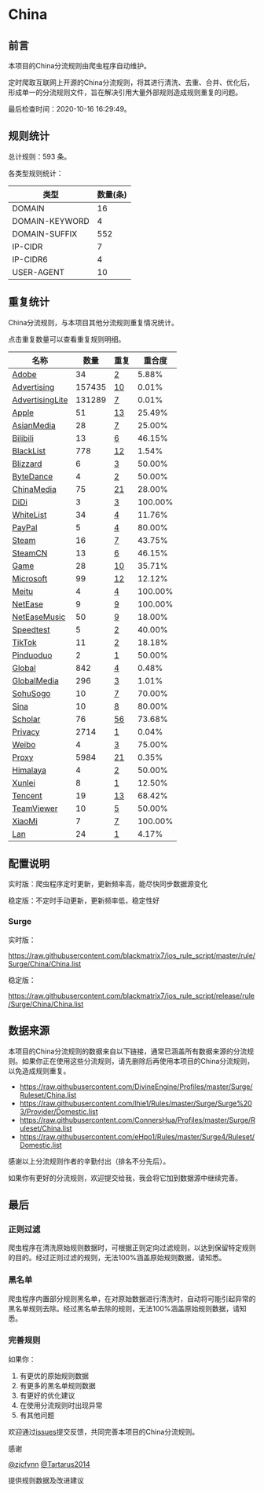 # China

## 前言

本项目的China分流规则由爬虫程序自动维护。

定时爬取互联网上开源的China分流规则，将其进行清洗、去重、合并、优化后，形成单一的分流规则文件，旨在解决引用大量外部规则造成规则重复的问题。


最后检查时间：2020-10-16 16:29:49。

## 规则统计

总计规则：593 条。

各类型规则统计：

| 类型 | 数量(条) |
| ---- | ---- |
| DOMAIN | 16 |
| DOMAIN-KEYWORD | 4 |
| DOMAIN-SUFFIX | 552 |
| IP-CIDR | 7 |
| IP-CIDR6 | 4 |
| USER-AGENT | 10 |
## 重复统计

China分流规则，与本项目其他分流规则重复情况统计。

点击重复数量可以查看重复规则明细。

| 名称 | 数量 | 重复 | 重合度 |
| ---- | ---- | ---- | ------ |
|  [Adobe](https://github.com/blackmatrix7/ios_rule_script/tree/master/rule/Surge/Adobe)    | 34   | [2](https://github.com/blackmatrix7/ios_rule_script/tree/master/rule/Repeat/China/Adobe.list)   |   5.88%  |
|  [Advertising](https://github.com/blackmatrix7/ios_rule_script/tree/master/rule/Surge/Advertising)    | 157435   | [10](https://github.com/blackmatrix7/ios_rule_script/tree/master/rule/Repeat/China/Advertising.list)   |   0.01%  |
|  [AdvertisingLite](https://github.com/blackmatrix7/ios_rule_script/tree/master/rule/Surge/AdvertisingLite)    | 131289   | [7](https://github.com/blackmatrix7/ios_rule_script/tree/master/rule/Repeat/China/AdvertisingLite.list)   |   0.01%  |
|  [Apple](https://github.com/blackmatrix7/ios_rule_script/tree/master/rule/Surge/Apple)    | 51   | [13](https://github.com/blackmatrix7/ios_rule_script/tree/master/rule/Repeat/China/Apple.list)   |   25.49%  |
|  [AsianMedia](https://github.com/blackmatrix7/ios_rule_script/tree/master/rule/Surge/AsianMedia)    | 28   | [7](https://github.com/blackmatrix7/ios_rule_script/tree/master/rule/Repeat/China/AsianMedia.list)   |   25.00%  |
|  [Bilibili](https://github.com/blackmatrix7/ios_rule_script/tree/master/rule/Surge/Bilibili)    | 13   | [6](https://github.com/blackmatrix7/ios_rule_script/tree/master/rule/Repeat/China/Bilibili.list)   |   46.15%  |
|  [BlackList](https://github.com/blackmatrix7/ios_rule_script/tree/master/rule/Surge/BlackList)    | 778   | [12](https://github.com/blackmatrix7/ios_rule_script/tree/master/rule/Repeat/China/BlackList.list)   |   1.54%  |
|  [Blizzard](https://github.com/blackmatrix7/ios_rule_script/tree/master/rule/Surge/Blizzard)    | 6   | [3](https://github.com/blackmatrix7/ios_rule_script/tree/master/rule/Repeat/China/Blizzard.list)   |   50.00%  |
|  [ByteDance](https://github.com/blackmatrix7/ios_rule_script/tree/master/rule/Surge/ByteDance)    | 4   | [2](https://github.com/blackmatrix7/ios_rule_script/tree/master/rule/Repeat/China/ByteDance.list)   |   50.00%  |
|  [ChinaMedia](https://github.com/blackmatrix7/ios_rule_script/tree/master/rule/Surge/ChinaMedia)    | 75   | [21](https://github.com/blackmatrix7/ios_rule_script/tree/master/rule/Repeat/China/ChinaMedia.list)   |   28.00%  |
|  [DiDi](https://github.com/blackmatrix7/ios_rule_script/tree/master/rule/Surge/DiDi)    | 3   | [3](https://github.com/blackmatrix7/ios_rule_script/tree/master/rule/Repeat/China/DiDi.list)   |   100.00%  |
|  [WhiteList](https://github.com/blackmatrix7/ios_rule_script/tree/master/rule/Surge/WhiteList)    | 34   | [4](https://github.com/blackmatrix7/ios_rule_script/tree/master/rule/Repeat/China/WhiteList.list)   |   11.76%  |
|  [PayPal](https://github.com/blackmatrix7/ios_rule_script/tree/master/rule/Surge/PayPal)    | 5   | [4](https://github.com/blackmatrix7/ios_rule_script/tree/master/rule/Repeat/China/PayPal.list)   |   80.00%  |
|  [Steam](https://github.com/blackmatrix7/ios_rule_script/tree/master/rule/Surge/Steam)    | 16   | [7](https://github.com/blackmatrix7/ios_rule_script/tree/master/rule/Repeat/China/Steam.list)   |   43.75%  |
|  [SteamCN](https://github.com/blackmatrix7/ios_rule_script/tree/master/rule/Surge/SteamCN)    | 13   | [6](https://github.com/blackmatrix7/ios_rule_script/tree/master/rule/Repeat/China/SteamCN.list)   |   46.15%  |
|  [Game](https://github.com/blackmatrix7/ios_rule_script/tree/master/rule/Surge/Game)    | 28   | [10](https://github.com/blackmatrix7/ios_rule_script/tree/master/rule/Repeat/China/Game.list)   |   35.71%  |
|  [Microsoft](https://github.com/blackmatrix7/ios_rule_script/tree/master/rule/Surge/Microsoft)    | 99   | [12](https://github.com/blackmatrix7/ios_rule_script/tree/master/rule/Repeat/China/Microsoft.list)   |   12.12%  |
|  [Meitu](https://github.com/blackmatrix7/ios_rule_script/tree/master/rule/Surge/Meitu)    | 4   | [4](https://github.com/blackmatrix7/ios_rule_script/tree/master/rule/Repeat/China/Meitu.list)   |   100.00%  |
|  [NetEase](https://github.com/blackmatrix7/ios_rule_script/tree/master/rule/Surge/NetEase)    | 9   | [9](https://github.com/blackmatrix7/ios_rule_script/tree/master/rule/Repeat/China/NetEase.list)   |   100.00%  |
|  [NetEaseMusic](https://github.com/blackmatrix7/ios_rule_script/tree/master/rule/Surge/NetEaseMusic)    | 50   | [9](https://github.com/blackmatrix7/ios_rule_script/tree/master/rule/Repeat/China/NetEaseMusic.list)   |   18.00%  |
|  [Speedtest](https://github.com/blackmatrix7/ios_rule_script/tree/master/rule/Surge/Speedtest)    | 5   | [2](https://github.com/blackmatrix7/ios_rule_script/tree/master/rule/Repeat/China/Speedtest.list)   |   40.00%  |
|  [TikTok](https://github.com/blackmatrix7/ios_rule_script/tree/master/rule/Surge/TikTok)    | 11   | [2](https://github.com/blackmatrix7/ios_rule_script/tree/master/rule/Repeat/China/TikTok.list)   |   18.18%  |
|  [Pinduoduo](https://github.com/blackmatrix7/ios_rule_script/tree/master/rule/Surge/Pinduoduo)    | 2   | [1](https://github.com/blackmatrix7/ios_rule_script/tree/master/rule/Repeat/China/Pinduoduo.list)   |   50.00%  |
|  [Global](https://github.com/blackmatrix7/ios_rule_script/tree/master/rule/Surge/Global)    | 842   | [4](https://github.com/blackmatrix7/ios_rule_script/tree/master/rule/Repeat/China/Global.list)   |   0.48%  |
|  [GlobalMedia](https://github.com/blackmatrix7/ios_rule_script/tree/master/rule/Surge/GlobalMedia)    | 296   | [3](https://github.com/blackmatrix7/ios_rule_script/tree/master/rule/Repeat/China/GlobalMedia.list)   |   1.01%  |
|  [SohuSogo](https://github.com/blackmatrix7/ios_rule_script/tree/master/rule/Surge/SohuSogo)    | 10   | [7](https://github.com/blackmatrix7/ios_rule_script/tree/master/rule/Repeat/China/SohuSogo.list)   |   70.00%  |
|  [Sina](https://github.com/blackmatrix7/ios_rule_script/tree/master/rule/Surge/Sina)    | 10   | [8](https://github.com/blackmatrix7/ios_rule_script/tree/master/rule/Repeat/China/Sina.list)   |   80.00%  |
|  [Scholar](https://github.com/blackmatrix7/ios_rule_script/tree/master/rule/Surge/Scholar)    | 76   | [56](https://github.com/blackmatrix7/ios_rule_script/tree/master/rule/Repeat/China/Scholar.list)   |   73.68%  |
|  [Privacy](https://github.com/blackmatrix7/ios_rule_script/tree/master/rule/Surge/Privacy)    | 2714   | [1](https://github.com/blackmatrix7/ios_rule_script/tree/master/rule/Repeat/China/Privacy.list)   |   0.04%  |
|  [Weibo](https://github.com/blackmatrix7/ios_rule_script/tree/master/rule/Surge/Weibo)    | 4   | [3](https://github.com/blackmatrix7/ios_rule_script/tree/master/rule/Repeat/China/Weibo.list)   |   75.00%  |
|  [Proxy](https://github.com/blackmatrix7/ios_rule_script/tree/master/rule/Surge/Proxy)    | 5984   | [21](https://github.com/blackmatrix7/ios_rule_script/tree/master/rule/Repeat/China/Proxy.list)   |   0.35%  |
|  [Himalaya](https://github.com/blackmatrix7/ios_rule_script/tree/master/rule/Surge/Himalaya)    | 4   | [2](https://github.com/blackmatrix7/ios_rule_script/tree/master/rule/Repeat/China/Himalaya.list)   |   50.00%  |
|  [Xunlei](https://github.com/blackmatrix7/ios_rule_script/tree/master/rule/Surge/Xunlei)    | 8   | [1](https://github.com/blackmatrix7/ios_rule_script/tree/master/rule/Repeat/China/Xunlei.list)   |   12.50%  |
|  [Tencent](https://github.com/blackmatrix7/ios_rule_script/tree/master/rule/Surge/Tencent)    | 19   | [13](https://github.com/blackmatrix7/ios_rule_script/tree/master/rule/Repeat/China/Tencent.list)   |   68.42%  |
|  [TeamViewer](https://github.com/blackmatrix7/ios_rule_script/tree/master/rule/Surge/TeamViewer)    | 10   | [5](https://github.com/blackmatrix7/ios_rule_script/tree/master/rule/Repeat/China/TeamViewer.list)   |   50.00%  |
|  [XiaoMi](https://github.com/blackmatrix7/ios_rule_script/tree/master/rule/Surge/XiaoMi)    | 7   | [7](https://github.com/blackmatrix7/ios_rule_script/tree/master/rule/Repeat/China/XiaoMi.list)   |   100.00%  |
|  [Lan](https://github.com/blackmatrix7/ios_rule_script/tree/master/rule/Surge/Lan)    | 24   | [1](https://github.com/blackmatrix7/ios_rule_script/tree/master/rule/Repeat/China/Lan.list)   |   4.17%  |
## 配置说明

实时版：爬虫程序定时更新，更新频率高，能尽快同步数据源变化

稳定版：不定时手动更新，更新频率低，稳定性好

### Surge 
实时版：

https://raw.githubusercontent.com/blackmatrix7/ios_rule_script/master/rule/Surge/China/China.list

稳定版：

https://raw.githubusercontent.com/blackmatrix7/ios_rule_script/release/rule/Surge/China/China.list

## 数据来源

本项目的China分流规则的数据来自以下链接，通常已涵盖所有数据来源的分流规则。如果你正在使用这些分流规则，请先删除后再使用本项目的China分流规则，以免造成规则重复。

- https://raw.githubusercontent.com/DivineEngine/Profiles/master/Surge/Ruleset/China.list
- https://raw.githubusercontent.com/lhie1/Rules/master/Surge/Surge%203/Provider/Domestic.list
- https://raw.githubusercontent.com/ConnersHua/Profiles/master/Surge/Ruleset/China.list
- https://raw.githubusercontent.com/eHpo1/Rules/master/Surge4/Ruleset/Domestic.list


感谢以上分流规则作者的辛勤付出（排名不分先后）。

如果你有更好的分流规则，欢迎提交给我，我会将它加到数据源中继续完善。

## 最后

### 正则过滤

爬虫程序在清洗原始规则数据时，可根据正则定向过滤规则，以达到保留特定规则的目的。经过正则过滤的规则，无法100%涵盖原始规则数据，请知悉。

### 黑名单

爬虫程序内置部分规则黑名单，在对原始数据进行清洗时，自动将可能引起异常的黑名单规则去除。经过黑名单去除的规则，无法100%涵盖原始规则数据，请知悉。

### 完善规则

如果你：

1. 有更优的原始规则数据
2. 有更多的黑名单规则数据
3. 有更好的优化建议
4. 在使用分流规则时出现异常
5. 有其他问题

欢迎通过[issues](https://github.com/blackmatrix7/ios_rule_script/issues/new)提交反馈，共同完善本项目的China分流规则。

感谢

[@zjcfynn](https://github.com/zjcfynn) [@Tartarus2014](https://github.com/Tartarus2014)

提供规则数据及改进建议